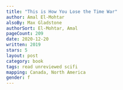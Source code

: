 ```yaml
---
title: "This is How You Lose the Time War"
author: Amal El-Mohtar
alsoBy: Max Gladstone
authorSort: El-Mohtar, Amal
pageCount: 209
date: 2020-12-20
written: 2019
stars: 5
layout: post
category: book
tags: read unreviewed scifi
mapping: Canada, North America
gender: f
---
```

